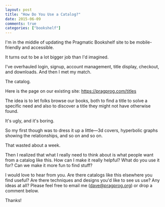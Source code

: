 ```yaml
---
layout: post
title: "How Do You Use a Catalog?"
date: 2015-06-09
comments: true
categories: ["bookshelf"]
---
```


I'm in the middle of updating the Pragmatic Bookshelf site to be
mobile-friendly and accessible.

It turns out to be a lot bigger job than I'd imagined.

I've overhauled login, signup, account management, title display,
checkout, and downloads. And then I met my match.

The catalog.

Here is the page on our existing site: https://pragprog.com/titles

The idea is to let folks browse our books, both to find a title to
solve a specific need and also to discover a title they might not have
otherwise found.

It's ugly, and it's boring.

So my first though was to dress it up a little—3d covers, hyperbolic
graphs showing the relationships, and so on and so on.

That wasted about a week.

Then I realized that what I really need to think about is what people
want from a catalog like this. How can I make it really helpful? What
do you use it for? Can we make it more fun to find stuff?

I would love to hear from you. Are there catalogs like this elsewhere
you find useful? Are there techniques and designs you'd like to see us
use? Any ideas at all? Please feel free to email me
(dave@pragprog.org) or drop a comment below.

Thanks!

